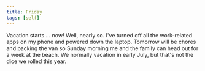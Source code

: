 ```yaml
---
title: Friday
tags: [self]
---
```


Vacation starts … now! Well, nearly so. I've turned off all the work-related apps on my phone and powered down the laptop. Tomorrow will be chores and packing the van so Sunday morning me and the family can head out for a week at the beach. We normally vacation in early July, but that's not the dice we rolled this year.

